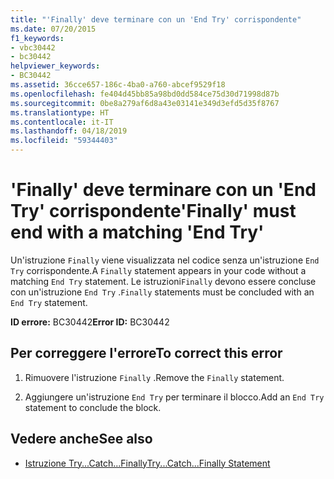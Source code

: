 ```yaml
---
title: "'Finally' deve terminare con un 'End Try' corrispondente"
ms.date: 07/20/2015
f1_keywords:
- vbc30442
- bc30442
helpviewer_keywords:
- BC30442
ms.assetid: 36cce657-186c-4ba0-a760-abcef9529f18
ms.openlocfilehash: fe404d45bb85a98bd0dd584ce75d30d71998d87b
ms.sourcegitcommit: 0be8a279af6d8a43e03141e349d3efd5d35f8767
ms.translationtype: HT
ms.contentlocale: it-IT
ms.lasthandoff: 04/18/2019
ms.locfileid: "59344403"
---
```

# <a name="finally-must-end-with-a-matching-end-try"></a><span data-ttu-id="5c33a-102">'Finally' deve terminare con un 'End Try' corrispondente</span><span class="sxs-lookup"><span data-stu-id="5c33a-102">'Finally' must end with a matching 'End Try'</span></span>
<span data-ttu-id="5c33a-103">Un'istruzione `Finally` viene visualizzata nel codice senza un'istruzione `End Try` corrispondente.</span><span class="sxs-lookup"><span data-stu-id="5c33a-103">A `Finally` statement appears in your code without a matching `End Try` statement.</span></span> <span data-ttu-id="5c33a-104">Le istruzioni`Finally` devono essere concluse con un'istruzione `End Try` .</span><span class="sxs-lookup"><span data-stu-id="5c33a-104">`Finally` statements must be concluded with an `End Try` statement.</span></span>  
  
 <span data-ttu-id="5c33a-105">**ID errore:** BC30442</span><span class="sxs-lookup"><span data-stu-id="5c33a-105">**Error ID:** BC30442</span></span>  
  
## <a name="to-correct-this-error"></a><span data-ttu-id="5c33a-106">Per correggere l'errore</span><span class="sxs-lookup"><span data-stu-id="5c33a-106">To correct this error</span></span>  
  
1. <span data-ttu-id="5c33a-107">Rimuovere l'istruzione `Finally` .</span><span class="sxs-lookup"><span data-stu-id="5c33a-107">Remove the `Finally` statement.</span></span>  
  
2. <span data-ttu-id="5c33a-108">Aggiungere un'istruzione `End Try` per terminare il blocco.</span><span class="sxs-lookup"><span data-stu-id="5c33a-108">Add an `End Try` statement to conclude the block.</span></span>  
  
## <a name="see-also"></a><span data-ttu-id="5c33a-109">Vedere anche</span><span class="sxs-lookup"><span data-stu-id="5c33a-109">See also</span></span>

- [<span data-ttu-id="5c33a-110">Istruzione Try...Catch...Finally</span><span class="sxs-lookup"><span data-stu-id="5c33a-110">Try...Catch...Finally Statement</span></span>](../../visual-basic/language-reference/statements/try-catch-finally-statement.md)
